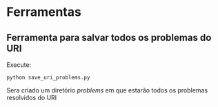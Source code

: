 # Ferramentas

## Ferramenta para salvar todos os problemas do URI
Execute:
```
python save_uri_problems.py
```
Sera criado um diretório *problems* em que estarão todos os problemas resolvidos do URI
